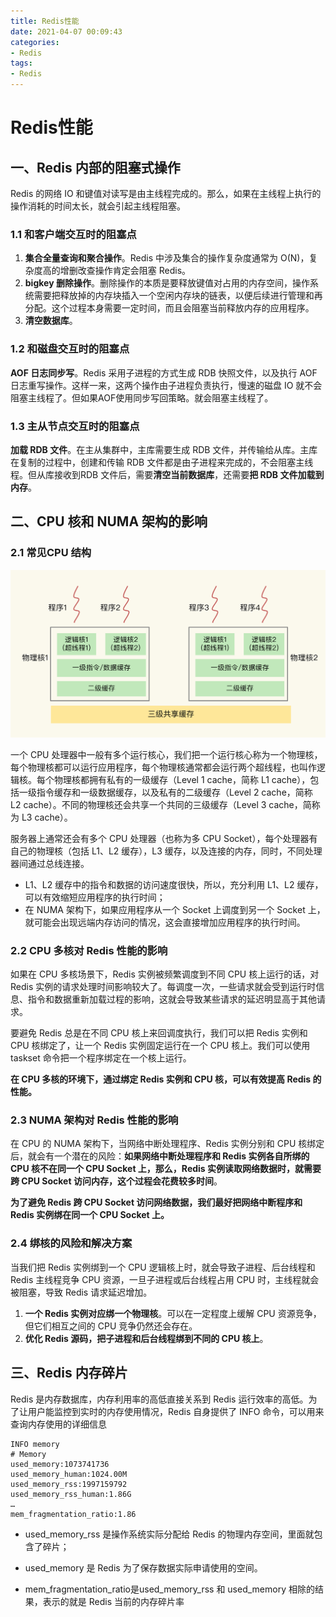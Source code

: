```yaml
---
title: Redis性能
date: 2021-04-07 00:09:43
categories:
- Redis
tags:
- Redis
---
```


# Redis性能

<!-- more -->

## 一、Redis 内部的阻塞式操作

Redis 的网络 IO 和键值对读写是由主线程完成的。那么，如果在主线程上执行的操作消耗的时间太长，就会引起主线程阻塞。

### 1.1 和客户端交互时的阻塞点

1. **集合全量查询和聚合操作**。Redis 中涉及集合的操作复杂度通常为 O(N)，复杂度高的增删改查操作肯定会阻塞 Redis。
2. **bigkey 删除操作**。删除操作的本质是要释放键值对占用的内存空间，操作系统需要把释放掉的内存块插入一个空闲内存块的链表，以便后续进行管理和再分配。这个过程本身需要一定时间，而且会阻塞当前释放内存的应用程序。
3. **清空数据库**。

### 1.2 和磁盘交互时的阻塞点

**AOF 日志同步写**。Redis 采用子进程的方式生成 RDB 快照文件，以及执行 AOF 日志重写操作。这样一来，这两个操作由子进程负责执行，慢速的磁盘 IO 就不会阻塞主线程了。但如果AOF使用同步写回策略。就会阻塞主线程了。

### 1.3 主从节点交互时的阻塞点

**加载 RDB 文件**。在主从集群中，主库需要生成 RDB 文件，并传输给从库。主库在复制的过程中，创建和传输 RDB 文件都是由子进程来完成的，不会阻塞主线程。但从库接收到RDB 文件后，需要**清空当前数据库**，还需要**把 RDB 文件加载到内存**。

## 二、CPU 核和 NUMA 架构的影响

### 2.1 常见CPU 结构

![cpu常见结构](/Redis性能/cpu常见结构.jpg)

一个 CPU 处理器中一般有多个运行核心，我们把一个运行核心称为一个物理核，每个物理核都可以运行应用程序，每个物理核通常都会运行两个超线程，也叫作逻辑核。每个物理核都拥有私有的一级缓存（Level 1 cache，简称 L1 cache），包括一级指令缓存和一级数据缓存，以及私有的二级缓存（Level 2 cache，简称 L2 cache）。不同的物理核还会共享一个共同的三级缓存（Level 3 cache，简称为 L3 cache）。

服务器上通常还会有多个 CPU 处理器（也称为多 CPU Socket），每个处理器有自己的物理核（包括 L1、L2 缓存），L3 缓存，以及连接的内存，同时，不同处理器间通过总线连接。

- L1、L2 缓存中的指令和数据的访问速度很快，所以，充分利用 L1、L2 缓存，可以有效缩短应用程序的执行时间；
- 在 NUMA 架构下，如果应用程序从一个 Socket 上调度到另一个 Socket 上，就可能会出现远端内存访问的情况，这会直接增加应用程序的执行时间。

### 2.2 CPU 多核对 Redis 性能的影响

如果在 CPU 多核场景下，Redis 实例被频繁调度到不同 CPU 核上运行的话，对 Redis 实例的请求处理时间影响较大了。每调度一次，一些请求就会受到运行时信息、指令和数据重新加载过程的影响，这就会导致某些请求的延迟明显高于其他请求。

要避免 Redis 总是在不同 CPU 核上来回调度执行，我们可以把 Redis 实例和 CPU 核绑定了，让一个 Redis 实例固定运行在一个 CPU 核上。我们可以使用 taskset 命令把一个程序绑定在一个核上运行。

**在 CPU 多核的环境下，通过绑定 Redis 实例和 CPU 核，可以有效提高 Redis 的性能。**

### 2.3 NUMA 架构对 Redis 性能的影响

在 CPU 的 NUMA 架构下，当网络中断处理程序、Redis 实例分别和 CPU 核绑定后，就会有一个潜在的风险：**如果网络中断处理程序和 Redis 实例各自所绑的 CPU 核不在同一个 CPU Socket 上，那么，Redis 实例读取网络数据时，就需要跨 CPU Socket 访问内存，这个过程会花费较多时间**。

**为了避免 Redis 跨 CPU Socket 访问网络数据，我们最好把网络中断程序和 Redis 实例绑在同一个 CPU Socket 上。**

### 2.4 绑核的风险和解决方案

当我们把 Redis 实例绑到一个 CPU 逻辑核上时，就会导致子进程、后台线程和 Redis 主线程竞争 CPU 资源，一旦子进程或后台线程占用 CPU 时，主线程就会被阻塞，导致 Redis 请求延迟增加。

1. **一个 Redis 实例对应绑一个物理核**。可以在一定程度上缓解 CPU 资源竞争，但它们相互之间的 CPU 竞争仍然还会存在。
2. **优化 Redis 源码，把子进程和后台线程绑到不同的 CPU 核上**。

## 三、Redis 内存碎片

Redis 是内存数据库，内存利用率的高低直接关系到 Redis 运行效率的高低。为了让用户能监控到实时的内存使用情况，Redis 自身提供了 INFO 命令，可以用来查询内存使用的详细信息

```shell
INFO memory
# Memory
used_memory:1073741736
used_memory_human:1024.00M
used_memory_rss:1997159792
used_memory_rss_human:1.86G
…
mem_fragmentation_ratio:1.86
```

- used_memory_rss 是操作系统实际分配给 Redis 的物理内存空间，里面就包含了碎片；

- used_memory 是 Redis 为了保存数据实际申请使用的空间。
- mem_fragmentation_ratio是used_memory_rss 和 used_memory 相除的结果，表示的就是 Redis 当前的内存碎片率